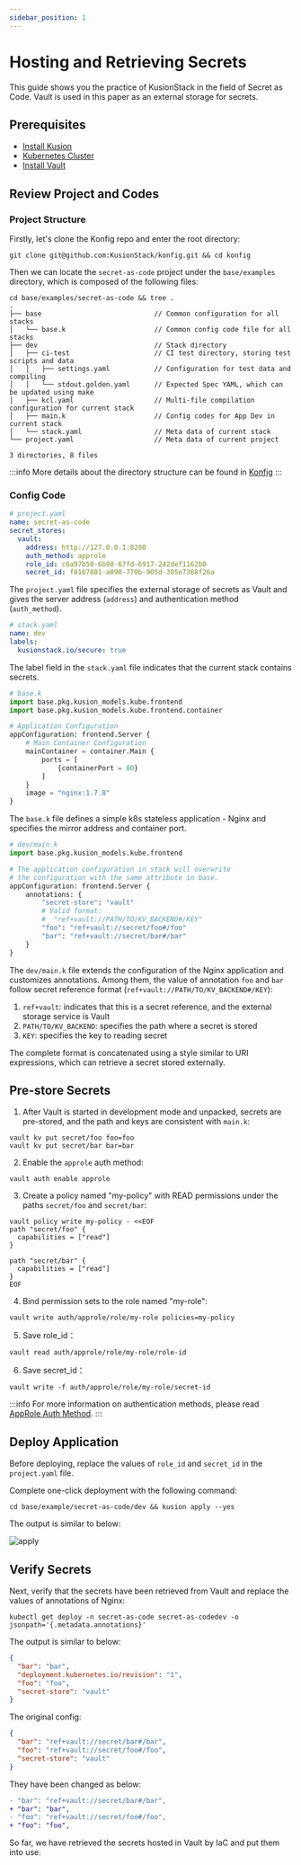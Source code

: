 ```yaml
---
sidebar_position: 1
---
```


# Hosting and Retrieving Secrets

This guide shows you the practice of KusionStack in the field of Secret as Code. Vault is used in this paper as an external storage for secrets.

## Prerequisites

- [Install Kusion](/docs/user_docs/getting-started/install)
- [Kubernetes Cluster](https://kubernetes.io/)
- [Install Vault](https://developer.hashicorp.com/vault/downloads)

## Review Project and Codes

### Project Structure

Firstly, let's clone the Konfig repo and enter the root directory: 

```shell
git clone git@github.com:KusionStack/konfig.git && cd konfig
```

Then we can locate the `secret-as-code` project under the `base/examples` directory, which is composed of the following files: 

```shell
cd base/examples/secret-as-code && tree .
.
├── base                            // Common configuration for all stacks
│   └── base.k                      // Common config code file for all stacks
├── dev                             // Stack directory
│   ├── ci-test                     // CI test directory, storing test scripts and data
│   │   ├── settings.yaml           // Configuration for test data and compiling
│   │   └── stdout.golden.yaml      // Expected Spec YAML, which can be updated using make
│   ├── kcl.yaml                    // Multi-file compilation configuration for current stack
│   ├── main.k                      // Config codes for App Dev in current stack
│   └── stack.yaml                  // Meta data of current stack
└── project.yaml                    // Meta data of current project

3 directories, 8 files
```

:::info
More details about the directory structure can be found in [Konfig](/docs/user_docs/concepts/glossary)
:::

### Config Code

```yaml
# project.yaml
name: secret-as-code
secret_stores:
  vault:
    address: http://127.0.0.1:8200
    auth_method: approle
    role_id: c6a97b50-6b98-67fd-6917-242def1162b0
    secret_id: f8167881-a090-770b-905d-305e7368f26a
```

The `project.yaml` file specifies the external storage of secrets as Vault and gives the server address (`address`) and authentication method (`auth_method`).

```yaml
# stack.yaml
name: dev
labels:
  kusionstack.io/secure: true
```

The label field in the `stack.yaml` file indicates that the current stack contains secrets.

```python
# base.k
import base.pkg.kusion_models.kube.frontend
import base.pkg.kusion_models.kube.frontend.container

# Application Configuration
appConfiguration: frontend.Server {
    # Main Container Configuration
    mainContainer = container.Main {
        ports = [
            {containerPort = 80}
        ]
    }
    image = "nginx:1.7.8"
}
```

The `base.k` file defines a simple k8s stateless application - Nginx and specifies the mirror address and container port.

```python
# dev/main.k
import base.pkg.kusion_models.kube.frontend

# The application configuration in stack will overwrite 
# the configuration with the same attribute in base.
appConfiguration: frontend.Server {
    annotations: {
        "secret-store": "vault"
        # Valid format:
        #  "ref+vault://PATH/TO/KV_BACKEND#/KEY"
        "foo": "ref+vault://secret/foo#/foo"
        "bar": "ref+vault://secret/bar#/bar"
    }
}
```

The `dev/main.k` file extends the configuration of the Nginx application and customizes annotations. Among them, the value of annotation `foo` and `bar` follow secret reference format (`ref+vault://PATH/TO/KV_BACKEND#/KEY`):

1. `ref+vault`: indicates that this is a secret reference, and the external storage service is Vault
2. `PATH/TO/KV_BACKEND`: specifies the path where a secret is stored
3. `KEY`: specifies the key to reading secret

The complete format is concatenated using a style similar to URI expressions, which can retrieve a secret stored externally.

## Pre-store Secrets

1. After Vault is started in development mode and unpacked, secrets are pre-stored, and the path and keys are consistent with `main.k`:

```shell
vault kv put secret/foo foo=foo
vault kv put secret/bar bar=bar
```

2. Enable the `approle` auth method:

```shell
vault auth enable approle
```

3. Create a policy named "my-policy" with READ permissions under the paths `secret/foo` and `secret/bar`:

```shell
vault policy write my-policy - <<EOF
path "secret/foo" {
  capabilities = ["read"]
}

path "secret/bar" {
  capabilities = ["read"]
}
EOF
```

4. Bind permission sets to the role named "my-role":

```shell
vault write auth/approle/role/my-role policies=my-policy
```

5. Save role_id：

```shell
vault read auth/approle/role/my-role/role-id
```

6. Save secret_id：

```shell
vault write -f auth/approle/role/my-role/secret-id
```

:::info
For more information on authentication methods, please read [AppRole Auth Method](https://developer.hashicorp.com/vault/docs/auth/approle).
:::

## Deploy Application

Before deploying, replace the values of `role_id` and `secret_id` in the  `project.yaml` file.

Complete one-click deployment with the following command:

```shell
cd base/example/secret-as-code/dev && kusion apply --yes
```

The output is similar to below:

![apply](/img/docs/user_docs/guides/secret-as-code/apply.jpg)

## Verify Secrets

Next, verify that the secrets have been retrieved from Vault and replace the values of annotations of Nginx:

```shell
kubectl get deploy -n secret-as-code secret-as-codedev -o jsonpath='{.metadata.annotations}'
```

The output is similar to below:

```json
{
  "bar": "bar",
  "deployment.kubernetes.io/revision": "1",
  "foo": "foo",
  "secret-store": "vault"
}
```

The original config:

```json
{
  "bar": "ref+vault://secret/bar#/bar",
  "foo": "ref+vault://secret/foo#/foo",
  "secret-store": "vault"
}
```

They have been changed as below:

```diff
- "bar": "ref+vault://secret/bar#/bar",
+ "bar": "bar",
- "foo": "ref+vault://secret/foo#/foo",
+ "foo": "foo",
```

So far, we have retrieved the secrets hosted in Vault by IaC and put them into use.
